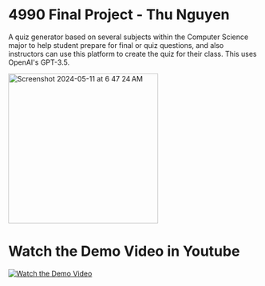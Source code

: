 # 4990 Final Project - Thu Nguyen
A quiz generator based on several subjects within the Computer Science major to help student prepare for final or quiz questions, and also instructors can use this platform to create the quiz for their class. This uses OpenAI's GPT-3.5.

<img width="300" alt="Screenshot 2024-05-11 at 6 47 24 AM" src="https://github.com/ThuNguyen12/4990/assets/131558469/f7151fc9-3938-4ca4-95c2-2ffdbf5ee3fd">


# Watch the Demo Video in Youtube

[![Watch the Demo Video](https://img.youtube.com/vi/oe1CpjD7G0M/0.jpg)](https://youtu.be/oe1CpjD7G0M)
